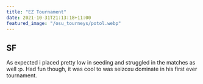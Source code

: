 ```yaml
---
title: "EZ Tournament"
date: 2021-10-31T21:13:18+11:00
featured_image: "/osu_tourneys/potol.webp"
---
```


SF
---------

<!--more-->
As expected i placed pretty low in seeding and struggled in the matches as well :p. Had fun though, it was cool to was seizoxu dominate in his first ever tournament.
